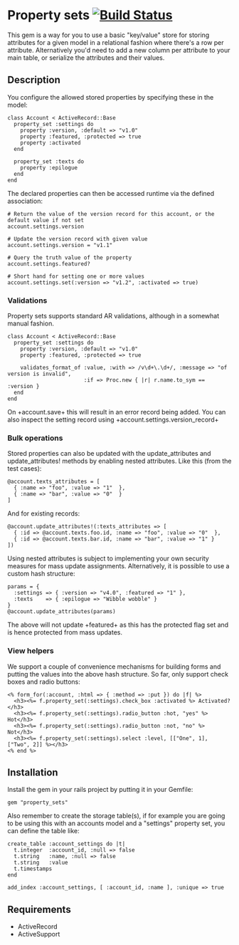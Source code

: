 # Property sets [![Build Status](https://secure.travis-ci.org/morten/property_sets.png)](http://travis-ci.org/morten/property_sets)

This gem is a way for you to use a basic "key/value" store for storing attributes for a given model in a relational fashion where there's a row per attribute. Alternatively you'd need to add a new column per attribute to your main table, or serialize the attributes and their values.

## Description

You configure the allowed stored properties by specifying these in the model:

    class Account < ActiveRecord::Base
      property_set :settings do
        property :version, :default => "v1.0"
        property :featured, :protected => true
        property :activated
      end

      property_set :texts do
        property :epilogue
      end
    end

The declared properties can then be accessed runtime via the defined association:

    # Return the value of the version record for this account, or the default value if not set
    account.settings.version

    # Update the version record with given value
    account.settings.version = "v1.1"

    # Query the truth value of the property
    account.settings.featured?

    # Short hand for setting one or more values
    account.settings.set(:version => "v1.2", :activated => true)

### Validations

Property sets supports standard AR validations, although in a somewhat manual fashion.

    class Account < ActiveRecord::Base
      property_set :settings do
        property :version, :default => "v1.0"
        property :featured, :protected => true
    
        validates_format_of :value, :with => /v\d+\.\d+/, :message => "of version is invalid",
                            :if => Proc.new { |r| r.name.to_sym == :version }
      end
    end

On +account.save+ this will result in an error record being added. You can also inspect the
setting record using +account.settings.version_record+

### Bulk operations

Stored properties can also be updated with the update_attributes and update_attributes! methods by
enabling nested attributes. Like this (from the test cases):

    @account.texts_attributes = [
      { :name => "foo", :value => "1"  },
      { :name => "bar", :value => "0"  }
    ]

And for existing records:

    @account.update_attributes!(:texts_attributes => [
      { :id => @account.texts.foo.id, :name => "foo", :value => "0"  },
      { :id => @account.texts.bar.id, :name => "bar", :value => "1" }
    ])

Using nested attributes is subject to implementing your own security measures for mass update assignments.
Alternatively, it is possible to use a custom hash structure:

    params = {
      :settings => { :version => "v4.0", :featured => "1" },
      :texts    => { :epilogue => "Wibble wobble" }
    }
    @account.update_attributes(params)

The above will not update +featured+ as this has the protected flag set and is hence protected from
mass updates.

### View helpers

We support a couple of convenience mechanisms for building forms and putting the values into the above hash structure. So far, only support check boxes and radio buttons:

    <% form_for(:account, :html => { :method => :put }) do |f| %>
      <h3><%= f.property_set(:settings).check_box :activated %> Activated?</h3>
      <h3><%= f.property_set(:settings).radio_button :hot, "yes" %> Hot</h3>
      <h3><%= f.property_set(:settings).radio_button :not, "no" %> Not</h3>
      <h3><%= f.property_set(:settings).select :level, [["One", 1], ["Two", 2]] %></h3>
    <% end %>

## Installation

Install the gem in your rails project by putting it in your Gemfile:

    gem "property_sets"

Also remember to create the storage table(s), if for example you are going to be using this with an accounts model and a "settings" property set, you can define the table like:

    create_table :account_settings do |t|
      t.integer  :account_id, :null => false
      t.string   :name, :null => false
      t.string   :value
      t.timestamps
    end
    
    add_index :account_settings, [ :account_id, :name ], :unique => true

## Requirements

* ActiveRecord
* ActiveSupport

